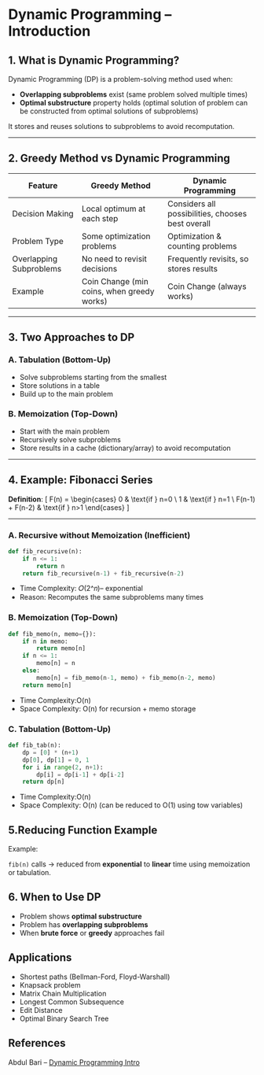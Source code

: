 # Dynamic Programming – Introduction

## 1. What is Dynamic Programming?

Dynamic Programming (DP) is a problem-solving method used when:
- **Overlapping subproblems** exist (same problem solved multiple times)
- **Optimal substructure** property holds (optimal solution of problem can be constructed from optimal solutions of subproblems)

It stores and reuses solutions to subproblems to avoid recomputation.

---

## 2. Greedy Method vs Dynamic Programming

| Feature              | Greedy Method | Dynamic Programming |
|----------------------|--------------|---------------------|
| Decision Making      | Local optimum at each step | Considers all possibilities, chooses best overall |
| Problem Type         | Some optimization problems | Optimization & counting problems |
| Overlapping Subproblems | No need to revisit decisions | Frequently revisits, so stores results |
| Example              | Coin Change (min coins, when greedy works) | Coin Change (always works) |

---

## 3. Two Approaches to DP

### **A. Tabulation (Bottom-Up)**
- Solve subproblems starting from the smallest
- Store solutions in a table
- Build up to the main problem

### **B. Memoization (Top-Down)**
- Start with the main problem
- Recursively solve subproblems
- Store results in a cache (dictionary/array) to avoid recomputation

---

## 4. Example: Fibonacci Series

**Definition**:
\[
F(n) = \begin{cases} 
0 & \text{if } n=0 \\
1 & \text{if } n=1 \\
F(n-1) + F(n-2) & \text{if } n>1
\end{cases}
\]

---

### **A. Recursive without Memoization (Inefficient)**

```python
def fib_recursive(n):
    if n <= 1:
        return n
    return fib_recursive(n-1) + fib_recursive(n-2)
```

- Time Complexity: 𝑂(2^𝑛)– exponential
- Reason: Recomputes the same subproblems many times

  
### B. Memoization (Top-Down)
```python
def fib_memo(n, memo={}):
    if n in memo:
        return memo[n]
    if n <= 1:
        memo[n] = n
    else:
        memo[n] = fib_memo(n-1, memo) + fib_memo(n-2, memo)
    return memo[n]
```
- Time Complexity:O(n)
- Space Complexity: O(n) for recursion + memo storage

### C. Tabulation (Bottom-Up)
```python
def fib_tab(n):
    dp = [0] * (n+1)
    dp[0], dp[1] = 0, 1
    for i in range(2, n+1):
        dp[i] = dp[i-1] + dp[i-2]
    return dp[n]
```
- Time Complexity:O(n)
- Space Complexity: O(n) (can be reduced to O(1) using tow variables)

## 5.Reducing Function Example

Example:

`fib(n)` calls → reduced from **exponential** to **linear** time using memoization or tabulation.

## 6. When to Use DP
- Problem shows **optimal substructure**
- Problem has **overlapping subproblems**
- When **brute force** or **greedy** approaches fail


## Applications
- Shortest paths (Bellman-Ford, Floyd-Warshall)
- Knapsack problem
- Matrix Chain Multiplication
- Longest Common Subsequence
- Edit Distance
- Optimal Binary Search Tree

## References
Abdul Bari – [Dynamic Programming Intro](https://www.youtube.com/watch?v=5dRGRueKU3M&list=PLDN4rrl48XKpZkf03iYFl-O29szjTrs_O&index=46&ab_channel=AbdulBari)
